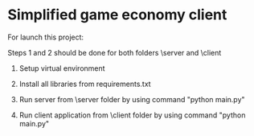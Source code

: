 # Simplified game economy client

For launch this project:

Steps 1 and 2 should be done for both folders \server and \client
1. Setup virtual environment
2. Install all libraries from requirements.txt

3. Run server from \server folder by using command "python main.py"
4. Run client application from \client folder by using command "python main.py"
